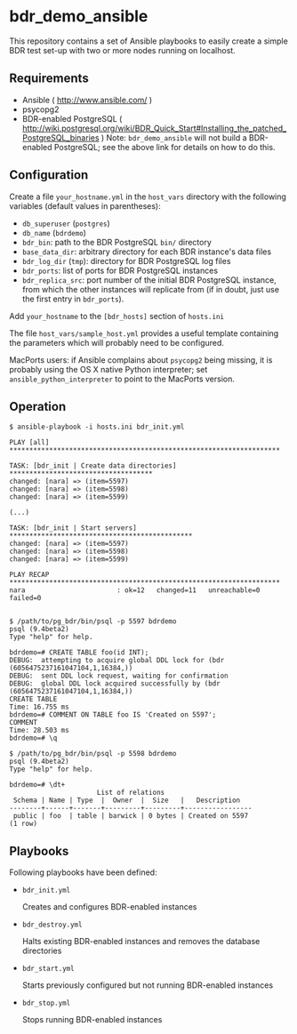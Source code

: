 bdr_demo_ansible
================

This repository contains a set of Ansible playbooks to easily
create a simple BDR test set-up with two or more nodes running
on localhost.


Requirements
------------

- Ansible ( http://www.ansible.com/ )
- psycopg2
- BDR-enabled PostgreSQL ( http://wiki.postgresql.org/wiki/BDR_Quick_Start#Installing_the_patched_PostgreSQL_binaries )
  Note: `bdr_demo_ansible` will not build a BDR-enabled PostgreSQL;
  see the above link for details on how to do this.


Configuration
-------------

Create a file `your_hostname.yml` in the `host_vars` directory
with the following variables (default values in parentheses):

- `db_superuser` (`postgres`)
- `db_name` (`bdrdemo`)
- `bdr_bin`: path to the BDR PostgreSQL `bin/` directory
- `base_data_dir`: arbitrary directory for each BDR instance's data files
- `bdr_log_dir` (`tmp`): directory for BDR PostgreSQL log files
- `bdr_ports`: list of ports for BDR PostgreSQL instances
- `bdr_replica_src`: port number of the initial BDR PostgreSQL instance,
  from which the other instances will replicate from (if in doubt, just
  use the first entry in `bdr_ports`).

Add `your_hostname` to the `[bdr_hosts]` section of `hosts.ini`

The file `host_vars/sample_host.yml` provides a useful template containing the
parameters which will probably need to be configured.

MacPorts users: if Ansible complains about `psycopg2` being missing, it is
probably using the OS X native Python interpreter; set `ansible_python_interpreter`
to point to the MacPorts version.

Operation
---------

    $ ansible-playbook -i hosts.ini bdr_init.yml

    PLAY [all] ********************************************************************

    TASK: [bdr_init | Create data directories] ************************************
    changed: [nara] => (item=5597)
    changed: [nara] => (item=5598)
    changed: [nara] => (item=5599)

    (...)

    TASK: [bdr_init | Start servers] **********************************************
    changed: [nara] => (item=5597)
    changed: [nara] => (item=5598)
    changed: [nara] => (item=5599)

    PLAY RECAP ********************************************************************
    nara                       : ok=12   changed=11   unreachable=0    failed=0


    $ /path/to/pg_bdr/bin/psql -p 5597 bdrdemo
    psql (9.4beta2)
    Type "help" for help.

    bdrdemo=# CREATE TABLE foo(id INT);
    DEBUG:  attempting to acquire global DDL lock for (bdr (6056475237161047104,1,16384,))
    DEBUG:  sent DDL lock request, waiting for confirmation
    DEBUG:  global DDL lock acquired successfully by (bdr (6056475237161047104,1,16384,))
    CREATE TABLE
    Time: 16.755 ms
    bdrdemo=# COMMENT ON TABLE foo IS 'Created on 5597';
    COMMENT
    Time: 28.503 ms
    bdrdemo=# \q

    $ /path/to/pg_bdr/bin/psql -p 5598 bdrdemo
    psql (9.4beta2)
    Type "help" for help.

    bdrdemo=# \dt+
                          List of relations
     Schema | Name | Type  |  Owner  |  Size   |   Description
    --------+------+-------+---------+---------+-----------------
     public | foo  | table | barwick | 0 bytes | Created on 5597
    (1 row)



Playbooks
---------

Following playbooks have been defined:

- `bdr_init.yml`

  Creates and configures BDR-enabled instances

- `bdr_destroy.yml`

  Halts existing BDR-enabled instances and removes the database
  directories

- `bdr_start.yml`

  Starts previously configured but not running BDR-enabled instances

- `bdr_stop.yml`

  Stops running BDR-enabled instances